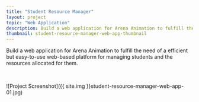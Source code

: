 ```yaml
---
title: "Student Resource Manager"
layout: project
topic: "Web Application"
description: Build a web application for Arena Animation to fulfill the need of a efficient but easy-to-use web-based platform for managing students and the resources allocated for them.
thumbnail: student-resource-manager-web-app-thumbnail
---
```

Build a web application for Arena Animation to fulfill the need of a efficient but easy-to-use web-based platform for managing students and the resources allocated for them.

<br>

![Project Screenshot]({{ site.img }}student-resource-manager-web-app-01.jpg)